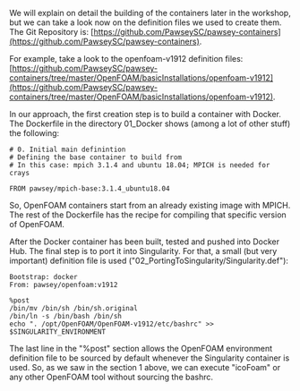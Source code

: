 
We will explain on detail the building of the containers later in the workshop, but we can take a look now on the definition files we used to create them. The Git Repository is: [https://github.com/PawseySC/pawsey-containers](https://github.com/PawseySC/pawsey-containers).

For example, take a look to the openfoam-v1912 definition files: [https://github.com/PawseySC/pawsey-containers/tree/master/OpenFOAM/basicInstallations/openfoam-v1912](https://github.com/PawseySC/pawsey-containers/tree/master/OpenFOAM/basicInstallations/openfoam-v1912).

In our approach, the first creation step is to build a container with Docker. The Dockerfile in the directory 01_Docker shows (among a lot of other stuff) the following:

~~~docker
# 0. Initial main definintion
# Defining the base container to build from
# In this case: mpich 3.1.4 and ubuntu 18.04; MPICH is needed for crays

FROM pawsey/mpich-base:3.1.4_ubuntu18.04
~~~
So, OpenFOAM containers start from an already existing image with MPICH. The rest of the Dockerfile has the recipe for compiling that specific version of OpenFOAM.

After the Docker container has been built, tested and pushed into Docker Hub. The final step is to port it into Singularity. For that, a small (but very important) definition file is used ("02_PortingToSingularity/Singularity.def"):

~~~Singularity
Bootstrap: docker
From: pawsey/openfoam:v1912

%post
/bin/mv /bin/sh /bin/sh.original
/bin/ln -s /bin/bash /bin/sh
echo ". /opt/OpenFOAM/OpenFOAM-v1912/etc/bashrc" >> $SINGULARITY_ENVIRONMENT
~~~

The last line in the "%post" section allows the OpenFOAM environment definition file to be sourced by default whenever the Singularity container is used. So, as we saw in the section 1 above, we can execute "icoFoam" or any other OpenFOAM tool without sourcing the bashrc.
